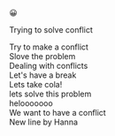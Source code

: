 
<html>
<head>
<meta charset="UTF-8">
</head>
<body>

<p>&#128512;</p>

</body>
</html>
Trying to solve conflict

Try to make a conflict  
Slove the problem  
Dealing with conflicts  
Let's have a break  
Lets take cola!  
lets solve this problem  
helooooooo  
We want to have a conflict  
New line by Hanna  


